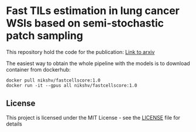 # Fast TILs estimation in lung cancer WSIs based on semi-stochastic patch sampling

This repository hold the code for the publication: [Link to arxiv](https://arxiv.org/)

The easiest way to obtain the whole pipeline with the models is to download container from dockerhub:
```
docker pull nikshv/fastcellscore:1.0
docker run -it --gpus all nikshv/fastcellscore:1.0
```
## License

This project is licensed under the MIT License - see the [LICENSE](LICENSE) file for details